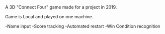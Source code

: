 A 3D "Connect Four" game made for a project in 2019.

Game is Local and played on one machine.

-Name input
-Score tracking
-Automated restart
-Win Condition recognition
